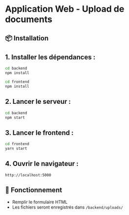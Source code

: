 
# Application Web - Upload de documents

## 📦 Installation

## 1. Installer les dépendances :
```bash
cd backend
npm install

cd frontend
npm install
```

## 2. Lancer le serveur :
```bash
cd backend
npm start
```

## 3. Lancer le frontend : 
```bash
cd frontend
yarn start
```

## 4. Ouvrir le navigateur :
```
http://localhost:5000
```

## 📁 Fonctionnement

- Remplir le formulaire HTML
- Les fichiers seront enregistrés dans `/backend/uploads/`

